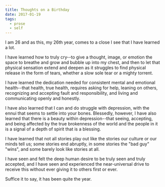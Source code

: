 ```yaml
---
title: Thoughts on a Birthday
date: 2017-01-19
tags:
  - prose
  - self
---
```


I am 26 and as this, my 26th year, comes to a close I see that I have learned a lot.

I have learned how to truly cry--to give a thought, image, or emotion the space to breathe and grow and bubble up into my chest, and then to let that physical sensation extend and deepen as it struggles to find physical release in the form of tears, whether a slow sole tear or a mighty torrent.

I have learned the dedication needed for consistent mental and emotional health--that health, true health, requires asking for help, leaning on others, recognizing and accepting fault and responsibility, and living and communicating openly and honestly.

I have also learned that I can and do struggle with depression, with the ennui that seems to settle into your bones. Blessedly, however, I have also learned that there is a beauty within depression--that seeing, accepting, and being affected by the true brokenness of the world and the people in it is a signal of a depth of spirit that is a blessing.

I have learned that not all stories play out like the stories our culture or our minds tell us; some stories end abruptly, in some stories the "bad guy" "wins", and some barely look like stories at all.

I have seen and felt the deep human desire to be truly seen and truly accepted, and I have seen and experienced the near-universal drive to receive this without ever giving it to others first or ever.

Suffice it to say, it has been quite the year.
